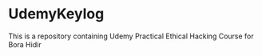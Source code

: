 # UdemyKeylog

This is a repository containing Udemy Practical Ethical Hacking Course for Bora Hidir

